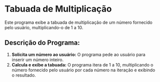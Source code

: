 # Tabuada de Multiplicação

Este programa exibe a tabuada de multiplicação de um número fornecido pelo usuário, multiplicando-o de 1 a 10.

## Descrição do Programa:

1.  **Solicita um número ao usuário:** O programa pede ao usuário para inserir um número inteiro.
2.  **Calcula e exibe a tabuada:** O programa itera de 1 a 10, multiplicando o número fornecido pelo usuário por cada número na iteração e exibindo o resultado.
